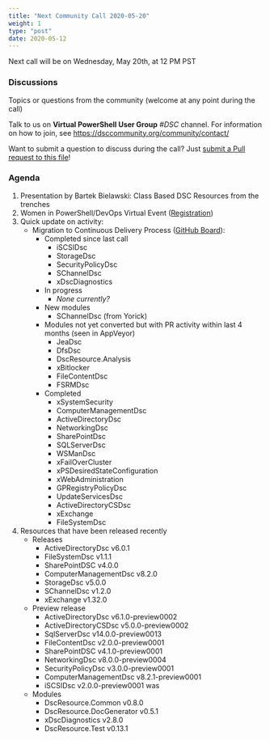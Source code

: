 ```yaml
---
title: "Next Community Call 2020-05-20"
weight: 1
type: "post"
date: 2020-05-12
---
```

Next call will be on Wednesday, May 20th, at 12 PM PST

### Discussions

Topics or questions from the community (welcome at any point during the call)

Talk to us on **Virtual PowerShell User Group** _#DSC_ channel.
For information on how to join, see https://dsccommunity.org/community/contact/

Want to submit a question to discuss during the call? Just [submit a Pull request to this file](https://github.com/dsccommunity/dsccommunity.org/edit/master/content/community_calls/next_call.en.md)!

### Agenda

1. Presentation by Bartek Bielawski: Class Based DSC Resources from the trenches
1. Women in PowerShell/DevOps Virtual Event ([Registration](https://forms.office.com/Pages/ResponsePage.aspx?id=v4j5cvGGr0GRqy180BHbR3MzvXWY1M5Jk_te2iUV50tUNFhEM1lMMTREMjM4NEFBVlpUQUZSMUdUUy4u))
1. Quick update on activity:
   - Migration to Continuous Delivery Process ([GitHub Board](https://github.com/orgs/dsccommunity/projects/1)):
     - Completed since last call
       - iSCSIDsc
       - StorageDsc
       - SecurityPolicyDsc
       - SChannelDsc
       - xDscDiagnostics
     - In progress
       - _None currently?_
     - New modules
       - SChannelDsc (from Yorick)
     - Modules not yet converted but with PR activity within last 4 months
       (seen in AppVeyor)
       - JeaDsc
       - DfsDsc
       - DscResource.Analysis
       - xBitlocker
       - FileContentDsc
       - FSRMDsc
     - Completed
       - xSystemSecurity
       - ComputerManagementDsc
       - ActiveDirectoryDsc
       - NetworkingDsc
       - SharePointDsc
       - SQLServerDsc
       - WSManDsc
       - xFailOverCluster
       - xPSDesiredStateConfiguration
       - xWebAdministration
       - GPRegistryPolicyDsc
       - UpdateServicesDsc
       - ActiveDirectoryCSDsc
       - xExchange
       - FileSystemDsc
1. Resources that have been released recently
   - Releases
     - ActiveDirectoryDsc v6.0.1
     - FileSystemDsc v1.1.1
     - SharePointDSC v4.0.0
     - ComputerManagementDsc v8.2.0
     - StorageDsc v5.0.0
     - SChannelDsc v1.2.0
     - xExchange v1.32.0
   - Preview release
     - ActiveDirectoryDsc v6.1.0-preview0002
     - ActiveDirectoryCSDsc v5.0.0-preview0002
     - SqlServerDsc v14.0.0-preview0013
     - FileContentDsc v2.0.0-preview0001
     - SharePointDSC v4.1.0-preview0001
     - NetworkingDsc v8.0.0-preview0004
     - SecurityPolicyDsc v3.0.0-preview0001
     - ComputerManagementDsc v8.2.1-preview0001
     - iSCSIDsc v2.0.0-preview0001 was
   - Modules
     - DscResource.Common v0.8.0
     - DscResource.DocGenerator v0.5.1
     - xDscDiagnostics v2.8.0
     - DscResource.Test v0.13.1
